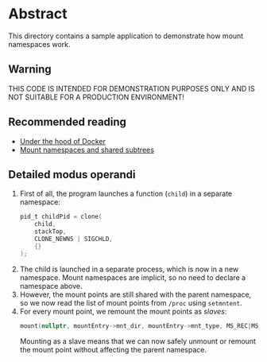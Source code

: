 # Abstract

This directory contains a sample application to demonstrate how mount namespaces work.

## Warning

THIS CODE IS INTENDED FOR DEMONSTRATION PURPOSES ONLY AND IS NOT SUITABLE FOR A PRODUCTION ENVIRONMENT!

## Recommended reading

- [Under the hood of Docker](https://pasztor.at/blog/under-the-hood-of-docker)
- [Mount namespaces and shared subtrees](https://lwn.net/Articles/689856/)

## Detailed modus operandi

1. First of all, the program launches a function (`child`) in a separate namespace:
   ```c
   pid_t childPid = clone(
       child,
       stackTop,
       CLONE_NEWNS | SIGCHLD,
       {}
   );
   ```
2. The child is launched in a separate process, which is now in a new namespace. Mount namespaces
   are implicit, so no need to declare a namespace above.
3. However, the mount points are still shared with the parent namespace, so we now read the list of
   mount points from `/proc` using `setmntent`.
4. For every mount point, we remount the mount points as *slaves*:
   ```c
   mount(nullptr, mountEntry->mnt_dir, mountEntry->mnt_type, MS_REC|MS_SLAVE, nullptr)
   ```
   Mounting as a slave means that we can now safely unmount or remount the mount point without
   affecting the parent namespace.
